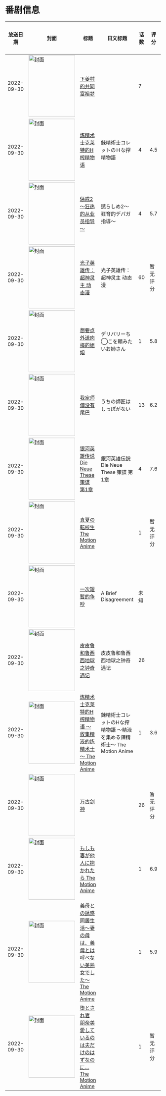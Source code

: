 # 番剧信息

|放送日期|封面|标题|日文标题|话数|评分|评分人数|
|---|---|---|---|---|---|---|
|2022-09-30|<img src="https://lain.bgm.tv/pic/cover/c/85/55/509987_uC7pU.jpg" alt="封面" style="width:150px;height:200px;object-fit:cover;">|[下姜村的共同富裕梦](https://bangumi.tv/subject/509987)||7|||
|2022-09-30|<img src="https://bangumi.tv/img/no_icon_subject.png" alt="封面" style="width:150px;height:200px;object-fit:cover;">|[炼精术士克莱特的H榨精物语](https://bangumi.tv/subject/389646)|錬精術士コレットのＨな搾精物語|4|4.5|125人评分|
|2022-09-30|<img src="https://bangumi.tv/img/no_icon_subject.png" alt="封面" style="width:150px;height:200px;object-fit:cover;">|[惩戒2～狂热的从业员指导～](https://bangumi.tv/subject/389647)|懲らしめ2～狂育的デパガ指導～|4|5.7|143人评分|
|2022-09-30|<img src="https://lain.bgm.tv/pic/cover/c/b5/fc/525838_3lUzG.jpg" alt="封面" style="width:150px;height:200px;object-fit:cover;">|[光子英雄传：超神灵主 动态漫](https://bangumi.tv/subject/525838)|光子英雄传：超神灵主 动态漫|60|暂无评分|少于10人评分|
|2022-09-30|<img src="https://bangumi.tv/img/no_icon_subject.png" alt="封面" style="width:150px;height:200px;object-fit:cover;">|[想要点外送肉棒的姐姐](https://bangumi.tv/subject/390693)|デリバリーち◯こを頼みたいお姉さん|1|5.8|205人评分|
|2022-09-30|<img src="https://lain.bgm.tv/pic/cover/c/0e/c7/344874_qS88b.jpg" alt="封面" style="width:150px;height:200px;object-fit:cover;">|[我家师傅没有尾巴](https://bangumi.tv/subject/344874)|うちの師匠はしっぽがない|13|6.2|660人评分|
|2022-09-30|<img src="https://lain.bgm.tv/pic/cover/c/b2/83/381839_Iw3ww.jpg" alt="封面" style="width:150px;height:200px;object-fit:cover;">|[银河英雄传说 Die Neue These 策谋 第1章](https://bangumi.tv/subject/381839)|銀河英雄伝説 Die Neue These 策謀 第1章|4|7.6|485人评分|
|2022-09-30|<img src="https://bangumi.tv/img/no_icon_subject.png" alt="封面" style="width:150px;height:200px;object-fit:cover;">|[真夏の転校生 The Motion Anime](https://bangumi.tv/subject/392457)||1|暂无评分|少于10人评分|
|2022-09-30|<img src="https://lain.bgm.tv/pic/cover/c/87/fb/537877_0R0r4.jpg" alt="封面" style="width:150px;height:200px;object-fit:cover;">|[一次短暂的争吵](https://bangumi.tv/subject/537877)|A Brief Disagreement|未知|||
|2022-09-30|<img src="https://lain.bgm.tv/pic/cover/c/d9/f3/478190_UOnWJ.jpg" alt="封面" style="width:150px;height:200px;object-fit:cover;">|[皮皮鲁和鲁西西地球之钟奇遇记](https://bangumi.tv/subject/478190)|皮皮鲁和鲁西西地球之钟奇遇记|26|||
|2022-09-30|<img src="https://bangumi.tv/img/no_icon_subject.png" alt="封面" style="width:150px;height:200px;object-fit:cover;">|[炼精术士克莱特的H榨精物语 ～收集精液的炼精术士～ The Motion Anime](https://bangumi.tv/subject/399085)|錬精術士コレットのHな搾精物語 ～精液を集める錬精術士～ The Motion Anime|1|3.6|14人评分|
|2022-09-30|<img src="https://lain.bgm.tv/pic/cover/c/61/fd/390894_1z5Wf.jpg" alt="封面" style="width:150px;height:200px;object-fit:cover;">|[万古剑神](https://bangumi.tv/subject/390894)||26|暂无评分|少于10人评分|
|2022-09-30|<img src="https://bangumi.tv/img/no_icon_subject.png" alt="封面" style="width:150px;height:200px;object-fit:cover;">|[もしも妻が他人に抱かれたら The Motion Anime](https://bangumi.tv/subject/393776)||1|6.9|12人评分|
|2022-09-30|<img src="https://bangumi.tv/img/no_icon_subject.png" alt="封面" style="width:150px;height:200px;object-fit:cover;">|[義母との誘惑同居生活～妻の母は、義母とは呼べない美熟女でした～ The Motion Anime](https://bangumi.tv/subject/399091)||1|5.9|18人评分|
|2022-09-30|<img src="https://bangumi.tv/img/no_icon_subject.png" alt="封面" style="width:150px;height:200px;object-fit:cover;">|[堕とされ妻 朋奈美 愛しているのは夫だけのはずなのに… The Motion Anime](https://bangumi.tv/subject/399094)||1|暂无评分|少于10人评分|
